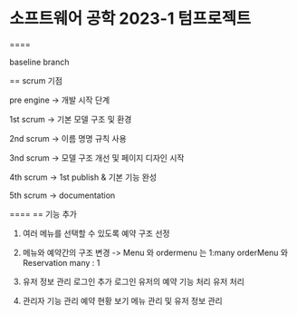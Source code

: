 # 소프트웨어 공학 2023-1 텀프로젝트  

====

baseline branch 

== scrum 기점 

pre engine -> 개발 시작 단계 

1st scrum -> 기본 모델 구조 및 환경 

2nd scrum -> 이름 명명 규칙 사용

3nd scrum -> 모델 구조 개선 및 페이지 디자인 시작 

4th scrum -> 1st publish & 기본 기능 완성 

5th scrum -> documentation 

====
 == 기능 추가

1. 여러 메뉴를 선택할 수 있도록 예약 구조 선정 
2. 메뉴와 예약간의 구조 변경 -> Menu 와 ordermenu 는 1:many
       orderMenu 와 Reservation many : 1 
3. 유저 정보 관리 
  로그인 추가 
  로그인 유저의 예약 기능 처리 
  유저 처리 
  
4. 관리자 기능 관리 
   예약 현황 보기 
   메뉴 관리 및 유저 정보 관리 
   
